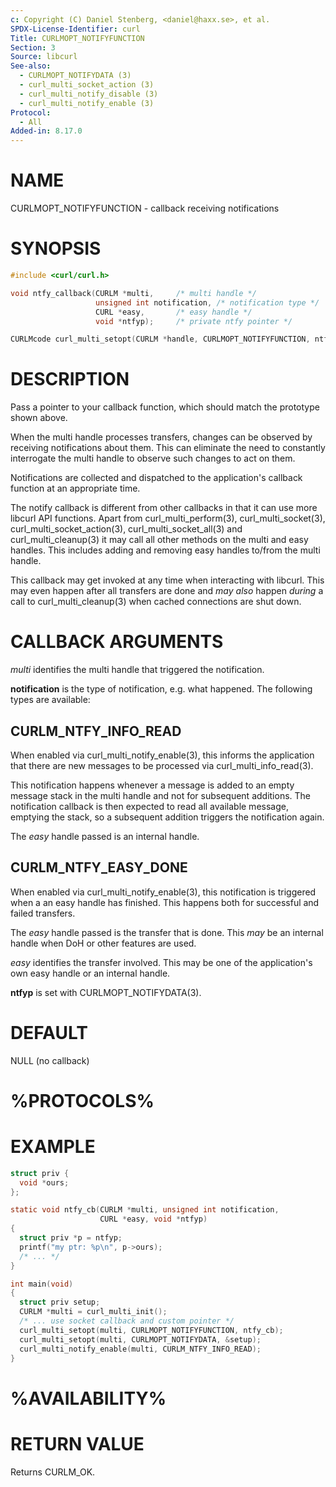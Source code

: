 ```yaml
---
c: Copyright (C) Daniel Stenberg, <daniel@haxx.se>, et al.
SPDX-License-Identifier: curl
Title: CURLMOPT_NOTIFYFUNCTION
Section: 3
Source: libcurl
See-also:
  - CURLMOPT_NOTIFYDATA (3)
  - curl_multi_socket_action (3)
  - curl_multi_notify_disable (3)
  - curl_multi_notify_enable (3)
Protocol:
  - All
Added-in: 8.17.0
---
```


# NAME

CURLMOPT_NOTIFYFUNCTION - callback receiving notifications

# SYNOPSIS

~~~c
#include <curl/curl.h>

void ntfy_callback(CURLM *multi,     /* multi handle */
                   unsigned int notification, /* notification type */
                   CURL *easy,       /* easy handle */
                   void *ntfyp);     /* private ntfy pointer */

CURLMcode curl_multi_setopt(CURLM *handle, CURLMOPT_NOTIFYFUNCTION, ntfy_callback);
~~~

# DESCRIPTION

Pass a pointer to your callback function, which should match the prototype
shown above.

When the multi handle processes transfers, changes can be observed
by receiving notifications about them. This can eliminate the need to
constantly interrogate the multi handle to observe such changes to
act on them.

Notifications are collected and dispatched to the application's callback
function at an appropriate time.

The notify callback is different from other callbacks in that it
can use more libcurl API functions. Apart from curl_multi_perform(3),
curl_multi_socket(3), curl_multi_socket_action(3), curl_multi_socket_all(3)
and curl_multi_cleanup(3) it may call all other methods on the
multi and easy handles. This includes adding and removing easy
handles to/from the multi handle.

This callback may get invoked at any time when interacting with libcurl.
This may even happen after all transfers are done and *may also*
happen *during* a call to curl_multi_cleanup(3) when cached connections
are shut down.

# CALLBACK ARGUMENTS

*multi* identifies the multi handle that triggered the notification.

**notification** is the type of notification, e.g. what happened. The
following types are available:

## CURLM_NTFY_INFO_READ

When enabled via curl_multi_notify_enable(3), this informs the application
that there are new messages to be processed via curl_multi_info_read(3).

This notification happens whenever a message is added to an empty
message stack in the multi handle and not for subsequent additions. The
notification callback is then expected to read all available message,
emptying the stack, so a subsequent addition triggers the notification
again.

The *easy* handle passed is an internal handle.

## CURLM_NTFY_EASY_DONE

When enabled via curl_multi_notify_enable(3), this notification is triggered
when a an easy handle has finished. This happens both for
successful and failed transfers.

The *easy* handle passed is the transfer that is done. This *may* be
an internal handle when DoH or other features are used.

*easy* identifies the transfer involved. This may be one of the
application's own easy handle or an internal handle.

**ntfyp** is set with CURLMOPT_NOTIFYDATA(3).

# DEFAULT

NULL (no callback)

# %PROTOCOLS%

# EXAMPLE

~~~c
struct priv {
  void *ours;
};

static void ntfy_cb(CURLM *multi, unsigned int notification,
                    CURL *easy, void *ntfyp)
{
  struct priv *p = ntfyp;
  printf("my ptr: %p\n", p->ours);
  /* ... */
}

int main(void)
{
  struct priv setup;
  CURLM *multi = curl_multi_init();
  /* ... use socket callback and custom pointer */
  curl_multi_setopt(multi, CURLMOPT_NOTIFYFUNCTION, ntfy_cb);
  curl_multi_setopt(multi, CURLMOPT_NOTIFYDATA, &setup);
  curl_multi_notify_enable(multi, CURLM_NTFY_INFO_READ);
}
~~~

# %AVAILABILITY%

# RETURN VALUE

Returns CURLM_OK.
